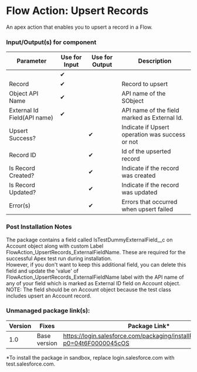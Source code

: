 # Flow Action: Upsert Records
An apex action that enables you to upsert a record in a Flow.


### Input/Output(s) for component
|Parameter	               |Use for Input	   |Use for Output	   |Description 
|-|-|-|-|
|  | ✔ |  |  |
| Record | ✔ |  | Record to upsert |
| Object API Name | ✔ |  | API name of the SObject |
| External Id Field(API name) | ✔ |  | API name of the field marked as External Id. |
| Upsert Success? |  | ✔ | Indicate if Upsert operation was success or not |
| Record ID |  | ✔ | Id of the upserted record |
| Is Record Created? |  | ✔ | Indicate if the record was created |
| Is Record Updated? |  | ✔ | Indicate if the record was updated |
| Error(s) |  | ✔ | Errors that occurred when upsert failed |

### Post Installation Notes
The package contains a field called IsTestDummyExternalField__c on Account object along with custom Label FlowAction_UpsertRecords_ExternalFieldName. These are required for the successful Apex test run during installation.\
However, if you don't want to keep this additional field, you can delete this field and update the 'value' of FlowAction_UpsertRecords_ExternalFieldName label with the API name of any of your field which is marked as External ID field on Account object.\
NOTE: The field should be on Account object because the test class includes upsert an Account record.

### Unmanaged package link(s): 

| Version | Fixes |Package Link*	    
|-|-|-|
| 1.0 | Base version | https://login.salesforce.com/packaging/installPackage.apexp?p0=04t6F0000045cOS |

*To install the package in sandbox, replace login.salesforce.com with test.salesforce.com.
